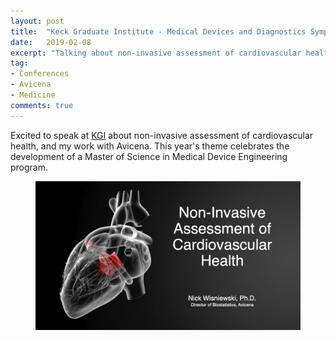 ```yaml
---
layout: post
title:  "Keck Graduate Institute - Medical Devices and Diagnostics Symposium"
date:   2019-02-08
excerpt: "Talking about non-invasive assessment of cardiovascular health, and my work with Avicena."
tag:
- Conferences
- Avicena
- Medicine
comments: true
---
```


Excited to speak at [KGI](https://www.kgi.edu/event/medical-devices-and-diagnostics-symposium/) about non-invasive assessment of cardiovascular health, and my work with Avicena. This year's theme celebrates the development of a Master of Science in Medical Device Engineering program.


<figure>
	<a href="https://www.kgi.edu/event/medical-devices-and-diagnostics-symposium/"><img src="../photos/KGI Avicena cover slide.jpg"></a>
</figure>

